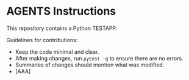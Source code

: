 # AGENTS Instructions

This repository contains a Python TESTAPP.

Guidelines for contributions:

- Keep the code minimal and clear.
- After making changes, run `pytest -q` to ensure there are no errors.
- Summaries of changes should mention what was modified.
- [AAA]